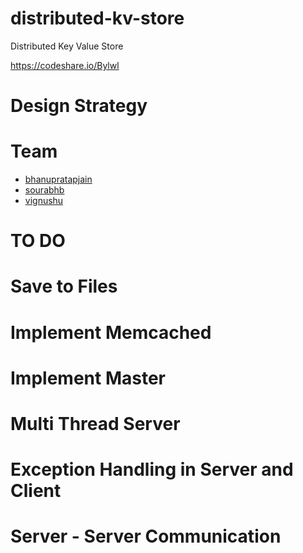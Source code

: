 # distributed-kv-store
Distributed Key Value Store

https://codeshare.io/Bylwl
# Design Strategy

# Team
- [bhanupratapjain](https://github.ccs.neu.edu/bhanupratapjain)
- [sourabhb](https://github.ccs.neu.edu/sourabhb)
- [vignushu](https://github.ccs.neu.edu/vignushu)

# TO DO
# Save to Files
# Implement Memcached
# Implement Master
# Multi Thread Server
# Exception Handling in Server and Client
# Server - Server Communication


